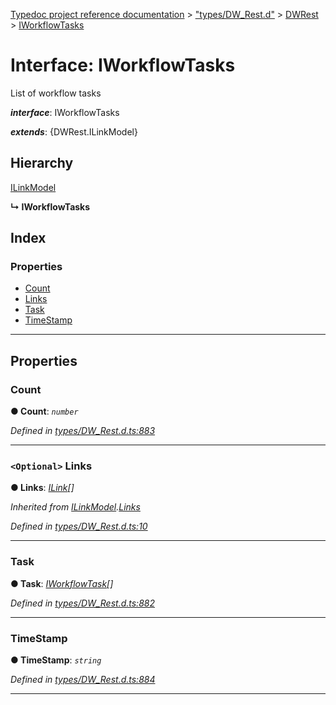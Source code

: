[Typedoc project reference documentation](../README.md) > ["types/DW_Rest.d"](../modules/_types_dw_rest_d_.md) > [DWRest](../modules/_types_dw_rest_d_.dwrest.md) > [IWorkflowTasks](../interfaces/_types_dw_rest_d_.dwrest.iworkflowtasks.md)

# Interface: IWorkflowTasks

List of workflow tasks

*__interface__*: IWorkflowTasks

*__extends__*: {DWRest.ILinkModel}

## Hierarchy

 [ILinkModel](_types_dw_rest_d_.dwrest.ilinkmodel.md)

**↳ IWorkflowTasks**

## Index

### Properties

* [Count](_types_dw_rest_d_.dwrest.iworkflowtasks.md#count)
* [Links](_types_dw_rest_d_.dwrest.iworkflowtasks.md#links)
* [Task](_types_dw_rest_d_.dwrest.iworkflowtasks.md#task)
* [TimeStamp](_types_dw_rest_d_.dwrest.iworkflowtasks.md#timestamp)

---

## Properties

<a id="count"></a>

###  Count

**● Count**: *`number`*

*Defined in [types/DW_Rest.d.ts:883](https://github.com/DocuWare/REST-Sample-TS/blob/a4697e2/src/types/DW_Rest.d.ts#L883)*

___
<a id="links"></a>

### `<Optional>` Links

**● Links**: *[ILink](_types_dw_rest_d_.dwrest.ilink.md)[]*

*Inherited from [ILinkModel](_types_dw_rest_d_.dwrest.ilinkmodel.md).[Links](_types_dw_rest_d_.dwrest.ilinkmodel.md#links)*

*Defined in [types/DW_Rest.d.ts:10](https://github.com/DocuWare/REST-Sample-TS/blob/a4697e2/src/types/DW_Rest.d.ts#L10)*

___
<a id="task"></a>

###  Task

**● Task**: *[IWorkflowTask](_types_dw_rest_d_.dwrest.iworkflowtask.md)[]*

*Defined in [types/DW_Rest.d.ts:882](https://github.com/DocuWare/REST-Sample-TS/blob/a4697e2/src/types/DW_Rest.d.ts#L882)*

___
<a id="timestamp"></a>

###  TimeStamp

**● TimeStamp**: *`string`*

*Defined in [types/DW_Rest.d.ts:884](https://github.com/DocuWare/REST-Sample-TS/blob/a4697e2/src/types/DW_Rest.d.ts#L884)*

___

